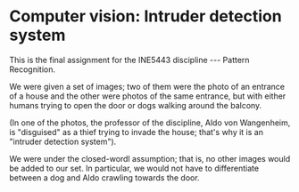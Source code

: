 Computer vision: Intruder detection system
==========================================

This is the final assignment for the INE5443 discipline --- Pattern Recognition.

We were given a set of images;
two of them were the photo of an entrance of a house
and the other were photos of the same entrance,
but with either humans trying to open the door
or dogs walking around the balcony.

(In one of the photos,
the professor of the discipline,
Aldo von Wangenheim,
is "disguised" as a thief trying to invade the house;
that's why it is an "intruder detection system").

We were under the closed-wordl assumption;
that is, no other images would be added to our set.
In particular, we would not have to differentiate between a dog
and Aldo crawling towards the door.
